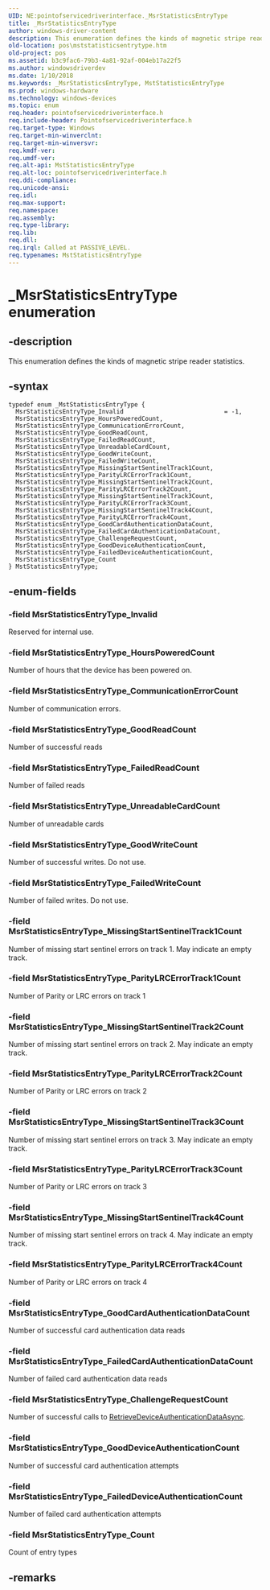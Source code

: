 ```yaml
---
UID: NE:pointofservicedriverinterface._MsrStatisticsEntryType
title: _MsrStatisticsEntryType
author: windows-driver-content
description: This enumeration defines the kinds of magnetic stripe reader statistics.
old-location: pos\mststatisticsentrytype.htm
old-project: pos
ms.assetid: b3c9fac6-79b3-4a81-92af-004eb17a22f5
ms.author: windowsdriverdev
ms.date: 1/10/2018
ms.keywords: _MsrStatisticsEntryType, MstStatisticsEntryType
ms.prod: windows-hardware
ms.technology: windows-devices
ms.topic: enum
req.header: pointofservicedriverinterface.h
req.include-header: Pointofservicedriverinterface.h
req.target-type: Windows
req.target-min-winverclnt: 
req.target-min-winversvr: 
req.kmdf-ver: 
req.umdf-ver: 
req.alt-api: MstStatisticsEntryType
req.alt-loc: pointofservicedriverinterface.h
req.ddi-compliance: 
req.unicode-ansi: 
req.idl: 
req.max-support: 
req.namespace: 
req.assembly: 
req.type-library: 
req.lib: 
req.dll: 
req.irql: Called at PASSIVE_LEVEL.
req.typenames: MstStatisticsEntryType
---
```


# _MsrStatisticsEntryType enumeration



## -description
This enumeration defines the kinds of magnetic stripe reader statistics.



## -syntax

````
typedef enum _MstStatisticsEntryType { 
  MsrStatisticsEntryType_Invalid                            = -1,
  MsrStatisticsEntryType_HoursPoweredCount,
  MsrStatisticsEntryType_CommunicationErrorCount,
  MsrStatisticsEntryType_GoodReadCount,
  MsrStatisticsEntryType_FailedReadCount,
  MsrStatisticsEntryType_UnreadableCardCount,
  MsrStatisticsEntryType_GoodWriteCount,
  MsrStatisticsEntryType_FailedWriteCount,
  MsrStatisticsEntryType_MissingStartSentinelTrack1Count,
  MsrStatisticsEntryType_ParityLRCErrorTrack1Count,
  MsrStatisticsEntryType_MissingStartSentinelTrack2Count,
  MsrStatisticsEntryType_ParityLRCErrorTrack2Count,
  MsrStatisticsEntryType_MissingStartSentinelTrack3Count,
  MsrStatisticsEntryType_ParityLRCErrorTrack3Count,
  MsrStatisticsEntryType_MissingStartSentinelTrack4Count,
  MsrStatisticsEntryType_ParityLRCErrorTrack4Count,
  MsrStatisticsEntryType_GoodCardAuthenticationDataCount,
  MsrStatisticsEntryType_FailedCardAuthenticationDataCount,
  MsrStatisticsEntryType_ChallengeRequestCount,
  MsrStatisticsEntryType_GoodDeviceAuthenticationCount,
  MsrStatisticsEntryType_FailedDeviceAuthenticationCount,
  MsrStatisticsEntryType_Count
} MstStatisticsEntryType;
````


## -enum-fields

### -field MsrStatisticsEntryType_Invalid

Reserved for internal use.


### -field MsrStatisticsEntryType_HoursPoweredCount

Number of hours that the device has been powered on.


### -field MsrStatisticsEntryType_CommunicationErrorCount

Number of communication errors.


### -field MsrStatisticsEntryType_GoodReadCount

Number of successful reads



### -field MsrStatisticsEntryType_FailedReadCount

Number of failed reads



### -field MsrStatisticsEntryType_UnreadableCardCount

Number of unreadable cards



### -field MsrStatisticsEntryType_GoodWriteCount

Number of successful writes. Do not use.


### -field MsrStatisticsEntryType_FailedWriteCount

Number of failed writes. Do not use.


### -field MsrStatisticsEntryType_MissingStartSentinelTrack1Count

Number of missing start sentinel errors on track 1. May indicate an empty track.


### -field MsrStatisticsEntryType_ParityLRCErrorTrack1Count

Number of Parity or LRC errors on track 1



### -field MsrStatisticsEntryType_MissingStartSentinelTrack2Count

Number of missing start sentinel errors on track 2. May indicate an empty track.


### -field MsrStatisticsEntryType_ParityLRCErrorTrack2Count

Number of Parity or LRC errors on track 2



### -field MsrStatisticsEntryType_MissingStartSentinelTrack3Count

Number of missing start sentinel errors on track 3. May indicate an empty track.


### -field MsrStatisticsEntryType_ParityLRCErrorTrack3Count

Number of Parity or LRC errors on track 3



### -field MsrStatisticsEntryType_MissingStartSentinelTrack4Count

Number of missing start sentinel errors on track 4. May indicate an empty track.


### -field MsrStatisticsEntryType_ParityLRCErrorTrack4Count

Number of Parity or LRC errors on track 4



### -field MsrStatisticsEntryType_GoodCardAuthenticationDataCount

Number of successful card authentication data reads



### -field MsrStatisticsEntryType_FailedCardAuthenticationDataCount

Number of failed card authentication data reads



### -field MsrStatisticsEntryType_ChallengeRequestCount

Number of successful calls to <a href="https://msdn.microsoft.com/f94ce49d-ab87-4d8f-8fc7-af8899b37ca1">RetrieveDeviceAuthenticationDataAsync</a>.


### -field MsrStatisticsEntryType_GoodDeviceAuthenticationCount

Number of successful card authentication attempts



### -field MsrStatisticsEntryType_FailedDeviceAuthenticationCount

Number of failed card authentication attempts



### -field MsrStatisticsEntryType_Count

Count of entry types



## -remarks
